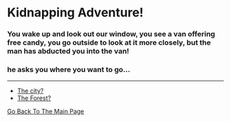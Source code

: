# Kidnapping Adventure!
### You wake up and look out our window, you see a van offering free candy, you go outside to look at it more closely, but the man has abducted you into the van!
### he asks you where you want to go...
---

* [The city?](../CITY/city.md)
* [The Forest?](FOREST/Forest.md)



[Go Back To The Main Page](../home.md)
